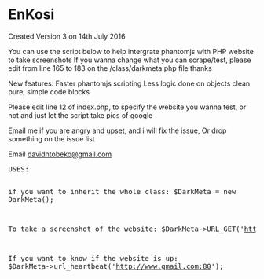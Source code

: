 # EnKosi
Created Version 3 on 14th July 2016

You can use the script below to help intergrate phantomjs with PHP website to take screenshots
If you wanna change what you can scrape/test, please edit from line 165 to 183 on the /class/darkmeta.php file thanks

New features:
Faster phantomjs scripting
Less logic done on objects
clean pure, simple code blocks

Please edit line 12 of index.php, to specify the website you wanna test, or not and just let the script take pics of google

Email me if you are angry and upset, and i will fix the issue,
Or drop something on the issue list

Email
davidntobeko@gmail.com

<div class=class="highlight highlight-text-html-php">
<pre>
USES:

if you want to inherit the whole class:
$DarkMeta = new DarkMeta();

To take a screenshot of the website:
$DarkMeta->URL_GET('http://www.gmail.com:80');

If you want to know if the website is up:
$DarkMeta->url_heartbeat('http://www.gmail.com:80');
</pre>
</div>

